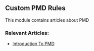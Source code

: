 ## Custom PMD Rules

This module contains articles about PMD

### Relevant Articles:

- [Introduction To PMD](https://www.baeldung.com/pmd)